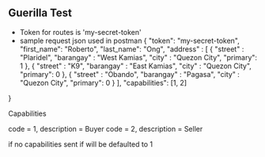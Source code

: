 
## Guerilla Test

- Token for routes is 'my-secret-token'
- sample request json used in postman
  {
    "token": "my-secret-token",
    "first_name": "Roberto",
    "last_name": "Ong",
    "address" : [
        {
            "street" : "Plaridel",
            "barangay" : "West Kamias",
            "city" : "Quezon City",
            "primary": 1
        },
        {
            "street" : "K9",
            "barangay" : "East Kamias",
            "city" : "Quezon City",
            "primary": 0
        },
        {
            "street" : "Obando",
            "barangay" : "Pagasa",
            "city" : "Quezon City",
            "primary": 0
        }
    ],
    "capabilities": [1, 2]
    
}

Capabilities

code = 1, description = Buyer
code = 2, description = Seller


if no capabilities sent if will be defaulted to 1



